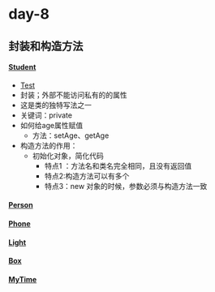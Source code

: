# day-8
## 封装和构造方法
#### [Student](https://github.com/ShenShizhe/java-programme/blob/main/java/day-8/Student.java)
- [Test](https://github.com/ShenShizhe/java-programme/blob/main/java/day-8/Test.java)
- 封装；外部不能访问私有的的属性
- 这是类的独特写法之一
- 关键词：private
- 如何给age属性赋值
  - 方法：setAge、getAge
- 构造方法的作用：
   - 初始化对象，简化代码
      - 特点1 ：方法名和类名完全相同，且没有返回值
      - 特点2:构造方法可以有多个
      - 特点3：new 对象的时候，参数必须与构造方法一致
#### [Person]()  
#### [Phone]()
#### [Light]()
#### [Box]()
#### [MyTime]()

